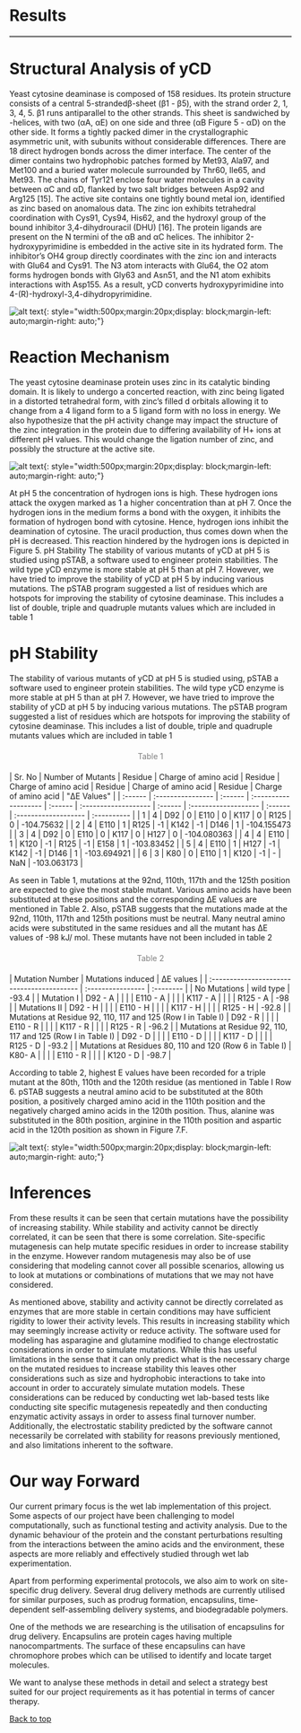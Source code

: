 # Results

<hr style="height:3px;border:none;color:#808080;background-color:#808080;" />

# **Structural Analysis of yCD** 

Yeast cytosine deaminase is composed of 158 residues. Its protein structure consists of a central 5-strandedβ-sheet (β1 - β5), with the strand order 2, 1, 3, 4, 5. β1 runs antiparallel to the other strands. This sheet is sandwiched by -helices, with two (αA, αE) on one side and three (αB Figure 5 - αD) on the other side. It forms a tightly packed dimer in the crystallographic asymmetric unit, with subunits without considerable differences. There are 18 direct hydrogen bonds across the dimer interface. The center of the dimer contains two hydrophobic patches formed by Met93, Ala97, and Met100 and a buried water molecule surrounded by Thr60, Ile65, and Met93. The chains of Tyr121 enclose four water molecules in a cavity between αC and αD, flanked by two salt bridges between Asp92 and Arg125 [15]. The active site contains one tightly bound metal ion, identified as zinc based on anomalous data. The zinc ion exhibits tetrahedral coordination with Cys91, Cys94, His62, and the hydroxyl group of the bound inhibitor 3,4-dihydrouracil (DHU) [16]. The protein ligands are present on the N termini of the αB and αC helices. The inhibitor 2-hydroxypyrimidine is embedded in the active site in its hydrated form. The inhibitor’s OH4 group directly coordinates with the zinc ion and interacts with Glu64 and Cys91. The N3 atom interacts with Glu64, the O2 atom forms hydrogen bonds with Gly63 and Asn51, and the N1 atom exhibits interactions with Asp155. As a result, yCD converts hydroxypyrimidine into 4-(R)-hydroxyl-3,4-dihydropyrimidine.

![alt text](../img/results1.jpeg){: style="width:500px;margin:20px;display: block;margin-left: auto;margin-right: auto;"}

# **Reaction Mechanism**

The yeast cytosine deaminase protein uses zinc in its catalytic binding domain. It is likely to undergo a concerted reaction, with zinc being ligated in a distorted tetrahedral form, with zinc’s filled d orbitals allowing it to change from a 4 ligand form to a 5 ligand form with no loss in energy. We also hypothesize that the pH activity change may impact the structure of the zinc integration in the protein due to differing availability of H+ ions at different pH values. This would change the ligation number of zinc, and possibly the structure at the active site.

![alt text](../img/reaction-mechanism.jpeg){: style="width:500px;margin:20px;display: block;margin-left: auto;margin-right: auto;"}

At pH 5 the concentration of hydrogen ions is high. These hydrogen ions attack the oxygen marked as 1 a higher concentration than at pH 7. Once the hydrogen ions in the medium forms a bond with the oxygen, it inhibits the formation of hydrogen bond with cytosine. Hence, hydrogen ions inhibit the deamination of cytosine. The uracil production, thus comes down when the pH is decreased. This reaction hindered by the hydrogen ions is depicted in Figure 5. pH Stability The stability of various mutants of yCD at pH 5 is studied using pSTAB, a software used to engineer protein stabilities. The wild type yCD enzyme is more stable at pH 5 than at pH 7. However, we have tried to improve the stability of yCD at pH 5 by inducing various mutations. The pSTAB program suggested a list of residues which are hotspots for improving the stability of cytosine deaminase. This includes a list of double, triple and quadruple mutants values which are included in table 1



# **pH Stability** 

The stability of various mutants of yCD at pH 5 is studied using, pSTAB a software used to engineer protein stabilities. The wild type yCD enzyme is more stable at pH 5 than at pH 7. However, we have tried to improve the stability of yCD at pH 5 by inducing various mutations. The pSTAB program suggested a list of residues which are hotspots for improving the stability of cytosine deaminase. This includes a list of double, triple and quadruple mutants values which are included in table 1

<div style="color:gray;text-align: center;margin: 20px 0 20px 0;">Table 1</div>
| Sr. No  | Number of Mutants | Residue | Charge of amino acid | Residue | Charge of amino acid | Residue | Charge of amino acid | Residue | Charge of amino acid | "ΔE Values"        |
| :------ | :---------------- | :------ | :------------------- | :------ | :------------------- | :------ | :------------------- | :------ | :------------------- | :---------- |
| 1       | 4                 | D92     | 0                    | E110    | 0                    | K117    | 0                    | R125    | 0                    | -104.75632  |
| 2       | 4                 | E110    | 1                    | R125    | -1                   | K142    | -1                   | D146    | 1                    | -104.155473 |
| 3       | 4                 | D92     | 0                    | E110    | 0                    | K117    | 0                    | H127    | 0                    | -104.080363 |
| 4       | 4                 | E110    | 1                    | K120    | -1                   | R125    | -1                   | E158    | 1                    | -103.83452  |
| 5       | 4                 | E110    | 1                    | H127    | -1                   | K142    | -1                   | D146    | 1                    | -103.694921 |
| 6       | 3                 | K80     | 0                    | E110    | 1                    | K120    | -1                   | -       | NaN                  | -103.063173 |

As seen in Table 1, mutations at the 92nd, 110th, 117th and the 125th position are expected to give the most stable mutant. Various amino acids have been substituted at these positions and the corresponding ∆E values are mentioned in Table 2. Also, pSTAB suggests that the mutations made at the 92nd, 110th, 117th and 125th positions must be neutral. Many neutral amino acids were substituted in the same residues and all the mutant has ∆E values of -98 kJ/ mol. These mutants have not been included in table 2 

<div style="color:gray;text-align: center;margin: 20px 0 20px 0;">Table 2</div>
| Mutation Number                            | Mutations induced | ΔE values |
| :----------------------------------------- | :---------------- | :-------- |
| No Mutations                               | wild type         | -93.4     |
| Mutation I                                 |  D92 - A          |           |
|                                            |  E110 - A         |           |
|                                            |  K117 - A         |           |
|                                            |  R125 - A         | -98       |
| Mutations II                               |  D92 - H          |           |
|                                            |  E110 - H         |           |
|                                            |  K117 - H         |           |
|                                            | R125 - H          | -92.8     |
| Mutations at Residue 92, 110, 117 and 125 (Row I in Table I) | D92 - R     |           |
|                                            | E110 - R          |           |
|                                            |  K117 - R         |           |
|                                            |  R125 - R         |  -96.2    |
| Mutations at Residue 92, 110, 117 and 125 (Row I in Table I) | D92 - D                  |           |
|                                            | E110 - D          |           |
|                                            | K117 - D          |           |
|                                            | R125 - D          | -93.2     |
| Mutations at Residues 80, 110 and 120 (Row 6 in Table I)     | K80- A          |           |
|                                            | E110 - R          |           |
|                                            | K120 - D          | -98.7          |

According to table 2, highest E values have been recorded for a triple mutant at the 80th, 110th and the 120th residue (as mentioned in Table I Row 6. pSTAB suggests a neutral amino acid to be substituted at the 80th position, a positively charged amino acid in the 110th position and the negatively charged amino acids in the 120th position. Thus, alanine was substituted in the 80th position, arginine in the 110th position and aspartic acid in the 120th position as shown in Figure 7.F.

![alt text](../img/results3.jpeg){: style="width:500px;margin:20px;display: block;margin-left: auto;margin-right: auto;"}

# **Inferences**

From these results it can be seen that certain mutations have the possibility of increasing stability. While stability and activity cannot be directly correlated, it can be seen that there is some correlation. Site-specific mutagenesis can help mutate specific residues in order to increase stability in the enzyme. However random mutagenesis may also be of use considering that modeling cannot cover all possible scenarios, allowing us to look at mutations or combinations of mutations that we may not have considered. 

As mentioned above, stability and activity cannot be directly correlated as enzymes that are more stable in certain conditions may have sufficient rigidity to lower their activity levels. This results in increasing stability which may seemingly increase activity or reduce activity. The software used for modeling has asparagine and glutamine modified to change electrostatic considerations in order to simulate mutations. While this has useful limitations in the sense that it can only predict what is the necessary charge on the mutated residues to increase stability this leaves other considerations such as size and hydrophobic interactions to take into account in order to accurately simulate mutation models. These considerations can be reduced by conducting wet lab-based tests like conducting site specific mutagenesis repeatedly and then conducting enzymatic activity assays in order to assess final turnover number. Additionally, the electrostatic stability predicted by the software cannot necessarily be correlated with stability for reasons previously mentioned, and also limitations inherent to the software. 

# **Our way Forward**

Our current primary focus is the wet lab implementation of this project. Some aspects of our project have been challenging to model computationally, such as functional testing and activity analysis. Due to the dynamic behaviour of the protein and the constant perturbations resulting from the interactions between the amino acids and the environment, these aspects are more reliably and effectively studied through wet lab experimentation.

Apart from performing experimental protocols, we also aim to work on site-specific drug delivery. Several drug delivery methods are currently utilised for similar purposes, such as prodrug formation, encapsulins, time-dependent self-assembling delivery systems, and biodegradable polymers. 

One of the methods we are researching is the utilisation of encapsulins for drug delivery. Encapsulins are protein cages having multiple nanocompartments. The surface of these encapsulins can have chromophore probes which can be utilised to identify and locate target molecules.

We want to analyse these methods in detail and select a strategy best suited for our project requirements as it has potential in terms of cancer therapy.

[Back to top](#)
